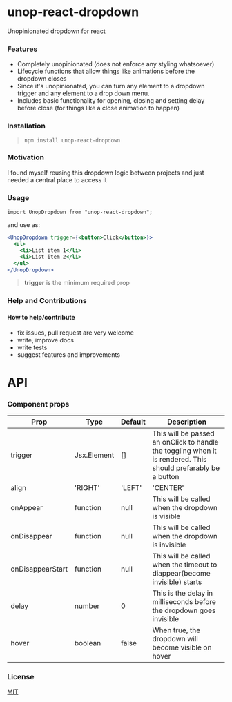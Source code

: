 # unop-react-dropdown

Unopinionated dropdown for react

### Features

- Completely unopinionated (does not enforce any styling whatsoever)
- Lifecycle functions that allow things like animations before the dropdown closes
- Since it's unopinionated, you can turn any element to a dropdown trigger and any element to a drop down menu.
- Includes basic functionality for opening, closing and setting delay before close (for things like a close animation to happen)

### Installation

> `npm install unop-react-dropdown`

### Motivation

I found myself reusing this dropdown logic between projects and just needed a central place to access it

### Usage

`import UnopDropdown from "unop-react-dropdown";`

and use as:

```jsx
<UnopDropdown trigger={<button>Click</button>}>
  <ul>
    <li>List item 1</li>
    <li>List item 2</li>
  </ul>
</UnopDropdown>
```

> **trigger** is the minimum required prop

### Help and Contributions

#### How to help/contribute

- fix issues, pull request are very welcome
- write, improve docs
- write tests
- suggest features and improvements

# API

### Component props

| Prop             | Type        | Default | Description                                                                                                   |
| ---------------- | ----------- | ------- | ------------------------------------------------------------------------------------------------------------- |
| trigger          | Jsx.Element | []      | This will be passed an onClick to handle the toggling when it is rendered. This should prefarably be a button |
| align            | 'RIGHT'     | 'LEFT'  | 'CENTER'                                                                                                      | 'LEFT' | When 'RIGHT', the dropdown will be rendered below the trigger, aligned to the right. When 'CENTER', the dropdown will be aligned to the center |
| onAppear         | function    | null    | This will be called when the dropdown is visible                                                              |
| onDisappear      | function    | null    | This will be called when the dropdown is invisible                                                            |
| onDisappearStart | function    | null    | This will be called when the timeout to diappear(become invisible) starts                                     |
| delay            | number      | 0       | This is the delay in milliseconds before the dropdown goes invisible                                          |
| hover            | boolean     | false   | When true, the dropdown will become visible on hover                                                          |

### License

[MIT](https://github.com/AkinAguda/unop-react-dropdown/blob/master/LICENSE)

